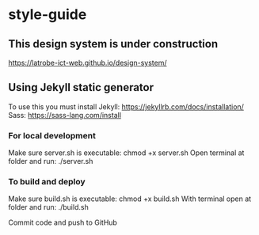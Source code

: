 # style-guide
## This design system is under construction

https://latrobe-ict-web.github.io/design-system/

## Using Jekyll static generator
To use this you must install
Jekyll: https://jekyllrb.com/docs/installation/
Sass: https://sass-lang.com/install

### For local development
Make sure server.sh is executable: chmod +x server.sh
Open terminal at folder and run: ./server.sh

### To build and deploy
Make sure build.sh is executable: chmod +x build.sh
With terminal open at folder and run: ./build.sh

Commit code and push to GitHub
